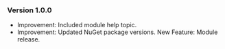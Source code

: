 ### Version 1.0.0

- Improvement: Included module help topic.
- Improvement: Updated NuGet package versions.
New Feature: Module release.

